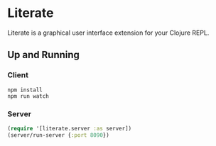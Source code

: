 # Literate

Literate is a graphical user interface extension for your Clojure REPL.

## Up and Running
### Client
```
npm install
npm run watch
```

### Server
```clojure
(require '[literate.server :as server])
(server/run-server {:port 8090})
```


